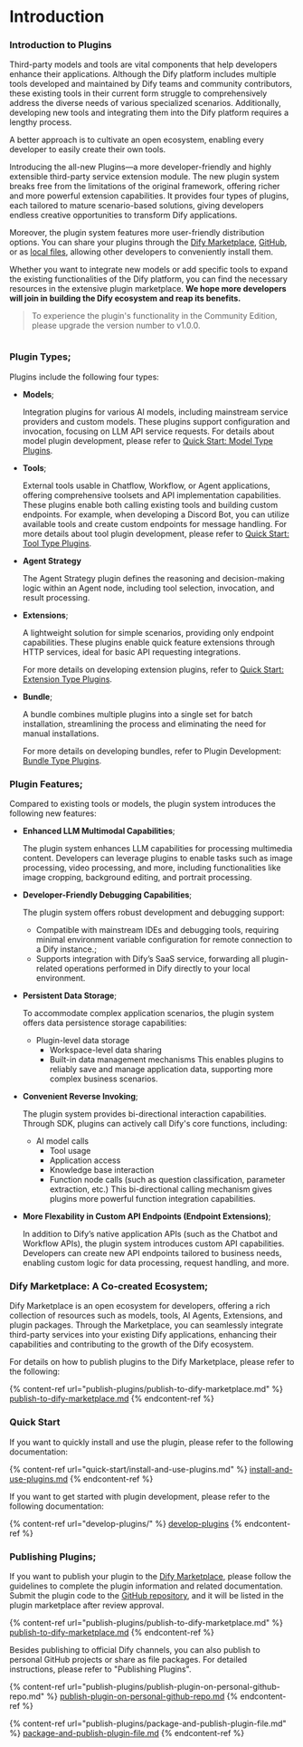 # Introduction

### **Introduction to Plugins**

Third-party models and tools are vital components that help developers enhance their applications. Although the Dify platform includes multiple tools developed and maintained by Dify teams and community contributors, these existing tools in their current form struggle to comprehensively address the diverse needs of various specialized scenarios. Additionally, developing new tools and integrating them into the Dify platform requires a lengthy process.

A better approach is to cultivate an open ecosystem, enabling every developer to easily create their own tools.

Introducing the all-new Plugins—a more developer-friendly and highly extensible third-party service extension module. The new plugin system breaks free from the limitations of the original framework, offering richer and more powerful extension capabilities. It provides four types of plugins, each tailored to mature scenario-based solutions, giving developers endless creative opportunities to transform Dify applications.

Moreover, the plugin system features more user-friendly distribution options. You can share your plugins through the [Dify Marketplace](publish-plugins/publish-to-dify-marketplace.md), [GitHub](publish-plugins/publish-plugin-on-personal-github-repo.md), or as [local files](publish-plugins/package-and-publish-plugin-file.md), allowing other developers to conveniently install them.

Whether you want to integrate new models or add specific tools to expand the existing functionalities of the Dify platform, you can find the necessary resources in the extensive plugin marketplace. **We hope more developers will join in building the Dify ecosystem and reap its benefits.**

> To experience the plugin's functionality in the Community Edition, please upgrade the version number to v1.0.0.

<figure><img src="https://assets-docs.dify.ai/2025/01/83f9566063db7ae4886f6a139f3f81ff.png" alt=""><figcaption></figcaption></figure>

### **Plugin Types**;

Plugins include the following four types:

*   **Models**;

    Integration plugins for various AI models, including mainstream service providers and custom models. These plugins support configuration and invocation, focusing on LLM API service requests. For details about model plugin development, please refer to [Quick Start: Model Type Plugins](develop-plugins/model-plugin/).
*   **Tools**;

    External tools usable in Chatflow, Workflow, or Agent applications, offering comprehensive toolsets and API implementation capabilities. These plugins enable both calling existing tools and building custom endpoints. For example, when developing a Discord Bot, you can utilize available tools and create custom endpoints for message handling. For more details about tool plugin development, please refer to [Quick Start: Tool Type Plugins](develop-plugins/tool-plugin.md).
*   **Agent Strategy**

    The Agent Strategy plugin defines the reasoning and decision-making logic within an Agent node, including tool selection, invocation, and result processing.
*   **Extensions**;

    A lightweight solution for simple scenarios, providing only endpoint capabilities. These plugins enable quick feature extensions through HTTP services, ideal for basic API requesting integrations.

    For more details on developing extension plugins, refer to [Quick Start: Extension Type Plugins](develop-plugins/extension-plugin.md).
*   **Bundle**;

    A bundle combines multiple plugins into a single set for batch installation, streamlining the process and eliminating the need for manual installations.

    For more details on developing bundles, refer to Plugin Development: [Bundle Type Plugins](develop-plugins/bundle.md).

### **Plugin Features**;

Compared to existing tools or models, the plugin system introduces the following new features:

*   **Enhanced LLM Multimodal Capabilities**;

    The plugin system enhances LLM capabilities for processing multimedia content. Developers can leverage plugins to enable tasks such as image processing, video processing, and more, including functionalities like image cropping, background editing, and portrait processing.
*   **Developer-Friendly Debugging Capabilities**;

    The plugin system offers robust development and debugging support:

    * Compatible with mainstream IDEs and debugging tools, requiring minimal environment variable configuration for remote connection to a Dify instance.;
    * Supports integration with Dify’s SaaS service, forwarding all plugin-related operations performed in Dify directly to your local environment.
*   **Persistent Data Storage**;

    To accommodate complex application scenarios, the plugin system offers data persistence storage capabilities:

    * Plugin-level data storage
      * Workspace-level data sharing
      * Built-in data management mechanisms This enables plugins to reliably save and manage application data, supporting more complex business scenarios.
*   **Convenient Reverse Invoking**;

    The plugin system provides bi-directional interaction capabilities. Through SDK, plugins can actively call Dify's core functions, including:

    * AI model calls
      * Tool usage
      * Application access
      * Knowledge base interaction
      * Function node calls (such as question classification, parameter extraction, etc.) This bi-directional calling mechanism gives plugins more powerful function integration capabilities.
*   **More Flexability in Custom API Endpoints (Endpoint Extensions)**;

    In addition to Dify’s native application APIs (such as the Chatbot and Workflow APIs), the plugin system introduces custom API capabilities. Developers can create new API endpoints tailored to business needs, enabling custom logic for data processing, request handling, and more.

### **Dify Marketplace: A Co-created Ecosystem**;

Dify Marketplace is an open ecosystem for developers, offering a rich collection of resources such as models, tools, AI Agents, Extensions, and plugin packages. Through the Marketplace, you can seamlessly integrate third-party services into your existing Dify applications, enhancing their capabilities and contributing to the growth of the Dify ecosystem.

For details on how to publish plugins to the Dify Marketplace, please refer to the following:

{% content-ref url="publish-plugins/publish-to-dify-marketplace.md" %}
[publish-to-dify-marketplace.md](publish-plugins/publish-to-dify-marketplace.md)
{% endcontent-ref %}

### **Quick Start**

If you want to quickly install and use the plugin, please refer to the following documentation:

{% content-ref url="quick-start/install-and-use-plugins.md" %}
[install-and-use-plugins.md](quick-start/install-and-use-plugins.md)
{% endcontent-ref %}

If you want to get started with plugin development, please refer to the following documentation:

{% content-ref url="develop-plugins/" %}
[develop-plugins](develop-plugins/)
{% endcontent-ref %}

### **Publishing Plugins**;

If you want to publish your plugin to the [Dify Marketplace](https://marketplace.dify.ai/), please follow the guidelines to complete the plugin information and related documentation. Submit the plugin code to the [GitHub repository](https://github.com/langgenius/dify-official-plugins), and it will be listed in the plugin marketplace after review approval.

{% content-ref url="publish-plugins/publish-to-dify-marketplace.md" %}
[publish-to-dify-marketplace.md](publish-plugins/publish-to-dify-marketplace.md)
{% endcontent-ref %}

Besides publishing to official Dify channels, you can also publish to personal GitHub projects or share as file packages. For detailed instructions, please refer to "Publishing Plugins".

{% content-ref url="publish-plugins/publish-plugin-on-personal-github-repo.md" %}
[publish-plugin-on-personal-github-repo.md](publish-plugins/publish-plugin-on-personal-github-repo.md)
{% endcontent-ref %}

{% content-ref url="publish-plugins/package-and-publish-plugin-file.md" %}
[package-and-publish-plugin-file.md](publish-plugins/package-and-publish-plugin-file.md)
{% endcontent-ref %}





